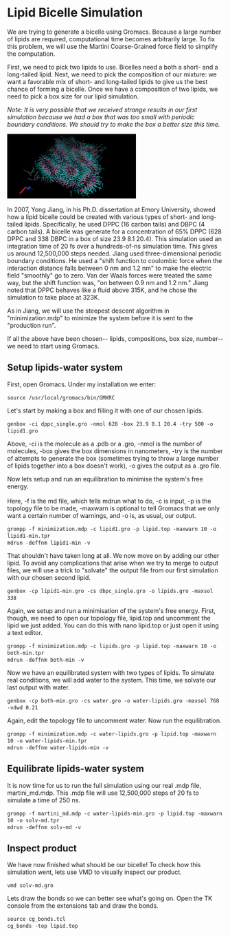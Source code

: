 # Lipid Bicelle Simulation

We are trying to generate a bicelle using Gromacs. Because a large number of
lipids are required, computational time becomes arbitrarily large. To fix this
problem, we will use the Martini Coarse-Grained force field to simplify the
computation.

First, we need to pick two lipids to use. Bicelles need a both a short- and a
long-tailed lipid. Next, we need to pick the composition of our mixture: we want
a favorable mix of short- and long-tailed lipids to give us the best chance of
forming a bicelle. Once we have a composition of two lipids, we need to pick a
box size for our lipid simulation.

*Note: It is very possible that we received strange results in our first
simulation because we had a box that was too small with periodic boundary
conditions. We should try to make the box a better size this time.*

<img src ="/images/lipid-md2.png" alt = "Lipid Image" style="width:300px;height:150px;">

In 2007, Yong Jiang, in his Ph.D. dissertation at Emory University, showed how a
lipid bicelle could be created with various types of short- and long-tailed
lipids. Specifically, he used DPPC (16 carbon tails) and DBPC (4 carbon tails).
A bicelle was generate for a concentration of 65% DPPC (628 DPPC and 338 DBPC
in a box of size 23.9 8.1 20.4). This simulation used an integration time of 20
fs over a hundreds-of-ns simulation time. This gives us around 12,500,000
steps needed. Jiang used three-dimensional periodic boundary conditions. He used
a "shift function to coulombic force when the interaction distance falls between
0 nm and 1.2 nm" to make the electric field "smoothly" go to zero. Van der Waals
forces were treated the same way, but the shift function was, "on between 0.9 nm
and 1.2 nm." Jiang noted that DPPC behaves like a fluid above 315K, and he
chose the simulation to take place at 323K.

As in Jiang, we will use the steepest descent algorithm in "minimization.mdp" to
minimize the system before it is sent to the "production run".


If all the above have been chosen-- lipids, compositions, box size,
number-- we need to start using Gromacs.

## Setup lipids-water system

First, open Gromacs. Under my installation we enter:
```
source /usr/local/gromacs/bin/GMXRC
```

Let's start by making a box and filling it with one of our chosen lipids.
```
genbox -ci dppc_single.gro -nmol 628 -box 23.9 8.1 20.4 -try 500 -o lipid1.gro
```
Above, -ci is the molecule as a .pdb or a .gro, -nmol is the number of
molecules, -box gives
the box dimensions in nanometers, -try is the number of attempts to
generate the box (sometimes trying to throw a large number of lipids
together into a box doesn't work), -o gives the output as a .gro file.


Now lets setup and run an equilibration to minimise the system's free
energy. <br><br> Here, -f is the md file, which tells mdrun what to do, -c is
input, -p is the topology file to be made, -maxwarn is optional to tell
Gromacs that we only want a certain number of warnings, and -o is, as
usual, our output.
```
grompp -f minimization.mdp -c lipid1.gro -p lipid.top -maxwarn 10 -o lipid1-min.tpr
mdrun -deffnm lipid1-min -v
```

That shouldn't have taken long at all. We now move on by adding our other lipid.
To avoid any complications that arise when we try to merge to output files, we
will use a trick to "solvate" the output file from our first simulation with our
chosen second lipid.
```
genbox -cp lipid1-min.gro -cs dbpc_single.gro -o lipids.gro -maxsol 338
```

Again, we setup and run a minimisation of the system's free energy. First,
though, we need to open our topology file, lipid.top and uncomment the lipid
we just added. You can do this with nano lipid.top or just open it using a text
editor.
```
grompp -f minimization.mdp -c lipids.gro -p lipid.top -maxwarn 10 -o both-min.tpr
mdrun -deffnm both-min -v
```

Now we have an equilibrated system with two types of lipids. To simulate real
conditions, we will add water to the system. This time, we solvate our last
output with water.
```
genbox -cp both-min.gro -cs water.gro -o water-lipids.gro -maxsol 768 -vdwd 0.21
```

Again, edit the topology file to uncomment water. Now run the equilibration.
```
grompp -f minimization.mdp -c water-lipids.gro -p lipid.top -maxwarn 10 -o water-lipids-min.tpr
mdrun -deffnm water-lipids-min -v
```

## Equilibrate lipids-water system

It is now time for us to run the full simulation using our real .mdp file,
martini_md.mdp. This .mdp file will use 12,500,000 steps of 20 fs to simulate a time
of 250 ns.
```
grompp -f martini_md.mdp -c water-lipids-min.gro -p lipid.top -maxwarn 10 -o solv-md.tpr
mdrun -deffnm solv-md -v
```

## Inspect product

We have now finished what should be our bicelle! To check how this simulation
went, lets use VMD to visually inspect our product.
```
vmd solv-md.gro
```

Lets draw the bonds so we can better see what's going on. Open the TK console
from the extensions tab and draw the bonds.
```
source cg_bonds.tcl
cg_bonds -top lipid.top
```
